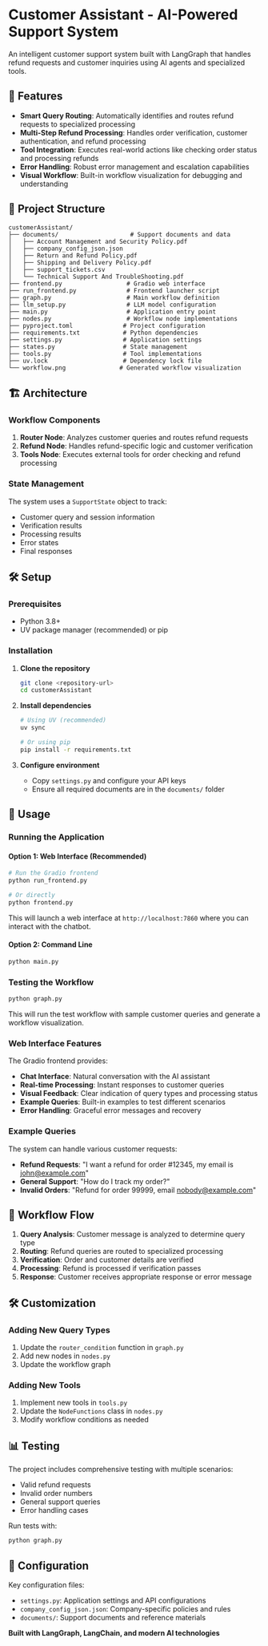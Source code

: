 # Customer Assistant - AI-Powered Support System

An intelligent customer support system built with LangGraph that handles refund requests and customer inquiries using AI agents and specialized tools.

## 🚀 Features

- **Smart Query Routing**: Automatically identifies and routes refund requests to specialized processing
- **Multi-Step Refund Processing**: Handles order verification, customer authentication, and refund processing
- **Tool Integration**: Executes real-world actions like checking order status and processing refunds
- **Error Handling**: Robust error management and escalation capabilities
- **Visual Workflow**: Built-in workflow visualization for debugging and understanding

## 📁 Project Structure

```
customerAssistant/
├── documents/                    # Support documents and data
│   ├── Account Management and Security Policy.pdf
│   ├── company_config_json.json
│   ├── Return and Refund Policy.pdf
│   ├── Shipping and Delivery Policy.pdf
│   ├── support_tickets.csv
│   └── Technical Support And TroubleShooting.pdf
├── frontend.py                  # Gradio web interface
├── run_frontend.py              # Frontend launcher script
├── graph.py                     # Main workflow definition
├── llm_setup.py                 # LLM model configuration
├── main.py                      # Application entry point
├── nodes.py                     # Workflow node implementations
├── pyproject.toml              # Project configuration
├── requirements.txt            # Python dependencies
├── settings.py                 # Application settings
├── states.py                   # State management
├── tools.py                    # Tool implementations
├── uv.lock                     # Dependency lock file
└── workflow.png               # Generated workflow visualization
```

## 🏗️ Architecture

### Workflow Components

1. **Router Node**: Analyzes customer queries and routes refund requests
2. **Refund Node**: Handles refund-specific logic and customer verification
3. **Tools Node**: Executes external tools for order checking and refund processing

### State Management

The system uses a `SupportState` object to track:
- Customer query and session information
- Verification results
- Processing results
- Error states
- Final responses

## 🛠️ Setup

### Prerequisites

- Python 3.8+
- UV package manager (recommended) or pip

### Installation

1. **Clone the repository**
   ```bash
   git clone <repository-url>
   cd customerAssistant
   ```

2. **Install dependencies**
   ```bash
   # Using UV (recommended)
   uv sync
   
   # Or using pip
   pip install -r requirements.txt
   ```

3. **Configure environment**
   - Copy `settings.py` and configure your API keys
   - Ensure all required documents are in the `documents/` folder

## 🚀 Usage

### Running the Application

#### Option 1: Web Interface (Recommended)
```bash
# Run the Gradio frontend
python run_frontend.py

# Or directly
python frontend.py
```

This will launch a web interface at `http://localhost:7860` where you can interact with the chatbot.

#### Option 2: Command Line
```bash
python main.py
```

### Testing the Workflow

```bash
python graph.py
```

This will run the test workflow with sample customer queries and generate a workflow visualization.

### Web Interface Features

The Gradio frontend provides:
- **Chat Interface**: Natural conversation with the AI assistant
- **Real-time Processing**: Instant responses to customer queries
- **Visual Feedback**: Clear indication of query types and processing status
- **Example Queries**: Built-in examples to test different scenarios
- **Error Handling**: Graceful error messages and recovery

### Example Queries

The system can handle various customer requests:

- **Refund Requests**: "I want a refund for order #12345, my email is john@example.com"
- **General Support**: "How do I track my order?"
- **Invalid Orders**: "Refund for order 99999, email nobody@example.com"

## 🔄 Workflow Flow

1. **Query Analysis**: Customer message is analyzed to determine query type
2. **Routing**: Refund queries are routed to specialized processing
3. **Verification**: Order and customer details are verified
4. **Processing**: Refund is processed if verification passes
5. **Response**: Customer receives appropriate response or error message

## 🛠️ Customization

### Adding New Query Types

1. Update the `router_condition` function in `graph.py`
2. Add new nodes in `nodes.py`
3. Update the workflow graph

### Adding New Tools

1. Implement new tools in `tools.py`
2. Update the `NodeFunctions` class in `nodes.py`
3. Modify workflow conditions as needed

## 📊 Testing

The project includes comprehensive testing with multiple scenarios:

- Valid refund requests
- Invalid order numbers
- General support queries
- Error handling cases

Run tests with:
```bash
python graph.py
```

## 🔧 Configuration

Key configuration files:

- `settings.py`: Application settings and API configurations
- `company_config_json.json`: Company-specific policies and rules
- `documents/`: Support documents and reference materials

**Built with LangGraph, LangChain, and modern AI technologies**
